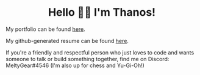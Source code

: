<h1 align='center'>Hello 👋😊 I'm Thanos!</h1>

<p>My portfolio can be found <a href="https://thanosades.vercel.app/">here</a>.</p>

<p>My github-generated resume can be found <a href="https://resume.github.io/?thanosades">here</a>.</p>

<p>If you're a friendly and respectful person who just loves to code and wants someone to talk or build something together,
  find me on Discord: MeltyGear#4546 (I'm also up for chess and Yu-Gi-Oh!)</p>
